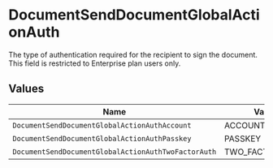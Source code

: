 # DocumentSendDocumentGlobalActionAuth

The type of authentication required for the recipient to sign the document. This field is restricted to Enterprise plan users only.


## Values

| Name                                                | Value                                               |
| --------------------------------------------------- | --------------------------------------------------- |
| `DocumentSendDocumentGlobalActionAuthAccount`       | ACCOUNT                                             |
| `DocumentSendDocumentGlobalActionAuthPasskey`       | PASSKEY                                             |
| `DocumentSendDocumentGlobalActionAuthTwoFactorAuth` | TWO_FACTOR_AUTH                                     |